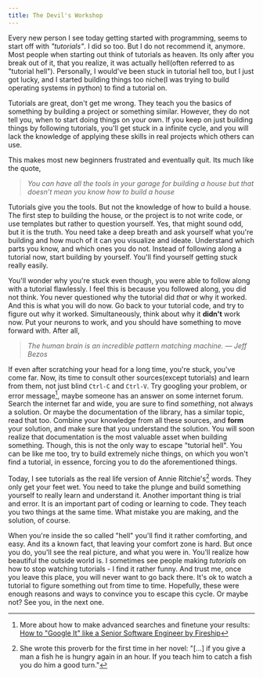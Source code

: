```yaml
---
title: The Devil's Workshop
---
```

Every new person I see today getting started with programming, seems to start off with *"tutorials"*. I did so too. But I do not recommend it, anymore. Most people when starting out think of tutorials as heaven. Its only after you break out of it, that you realize, it was actually hell(often referred to as "tutorial hell"). Personally, I would've been stuck in tutorial hell too, but I just got lucky, and I started building things too niche(I was trying to build operating systems in python) to find a tutorial on.

Tutorials are great, don't get me wrong. They teach you the basics of something by building a project or something similar. However, they do not tell you, when to start doing things on your own. If you keep on just building things by following tutorials, you'll get stuck in a infinite cycle, and you will lack the knowledge of applying these skills in real projects which others can use.

This makes most new beginners frustrated and eventually quit. Its much like the quote,

> *You can have all the tools in your garage for building a house but that doesn’t mean you know how to build a house*

Tutorials give you the tools. But not the knowledge of how to build a house. The first step to building the house, or the project is to not write code, or use templates but rather to question yourself. Yes, that might sound odd, but it is the truth. You need take a deep breath and ask yourself what you're building and how much of it can you visualize and ideate. Understand which parts you know, and which ones you do not. Instead of following along a tutorial now, start building by yourself. You'll find yourself getting stuck really easily.

You'll wonder why you're stuck even though, you were able to follow along with a tutorial flawlessly. I feel this is because you followed along, you did not think. You never questioned why the tutorial did *that* or why it worked. And this is what you will do now. Go back to your tutorial code, and try to figure out why it worked. Simultaneously, think about why it **didn't** work now. Put your neurons to work, and you should have something to move forward with. After all,

> *The human brain is an incredible pattern matching machine. &mdash; Jeff Bezos*

If even after scratching your head for a long time, you're stuck, you've come far. Now, its time to consult other sources(except tutorials) and learn from them, not just blind `Ctrl-C` and `Ctrl-V`. Try googling your problem, or error message[^1], maybe someone has an answer on some internet forum. Search the internet far and wide, you are sure to find *something*, not always a solution. Or maybe the documentation of the library, has a similar topic, read that too. Combine your knowledge from all these sources, and **form** your solution, and make sure that you understand the solution. You will soon realize that documentation is the most valuable asset when building something. Though, this is not the only way to escape "tutorial hell". You can be like me too, try to build extremely niche things, on which you won't find a tutorial, in essence, forcing you to do the aforementioned things.

Today, I see tutorials as the real life version of Annie Ritchie's[^2] words. They only get your feet wet. You need to take the plunge and build something yourself to really learn and understand it. Another important thing is trial and error. It is an important part of coding or learning to code. They teach you two things at the same time. What mistake you are making, and the solution, of course.

When you're inside the so called "hell" you'll find it rather comforting, and easy. And its a known fact, that leaving your comfort zone is hard. But once you do, you'll see the real picture, and what you were in. You'll realize how beautiful the outside world is. I sometimes see people making *tutorials* on how to stop watching tutorials - I find it rather funny. And trust me, once you leave this place, you will never want to go back there. It's ok to watch a tutorial to figure something out from time to time. Hopefully, these were enough reasons and ways to convince you to escape this cycle. Or maybe not? See you, in the next one.

[^1]: More about how to make advanced searches and finetune your results: [How to "Google It" like a Senior Software Engineer by Fireship](https://www.youtube.com/watch?v=cEBkvm0-rg0)
[^2]: She wrote this proverb for the first time in her novel: "[…] if you give a man a fish he is hungry again in an hour. If you teach him to catch a fish you do him a good turn."